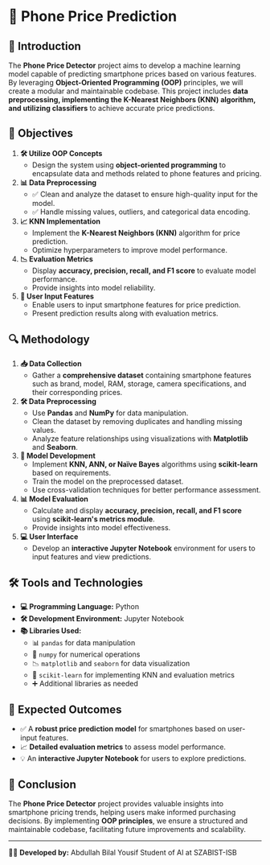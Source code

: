 # 📱 Phone Price Prediction

## 🚀 Introduction
The **Phone Price Detector** project aims to develop a machine learning model capable of predicting smartphone prices based on various features. By leveraging **Object-Oriented Programming (OOP)** principles, we will create a modular and maintainable codebase. This project includes **data preprocessing, implementing the K-Nearest Neighbors (KNN) algorithm, and utilizing classifiers** to achieve accurate price predictions.

## 🎯 Objectives
1. **🛠 Utilize OOP Concepts**
   - Design the system using **object-oriented programming** to encapsulate data and methods related to phone features and pricing.
2. **📊 Data Preprocessing**
   - ✅ Clean and analyze the dataset to ensure high-quality input for the model.
   - ✅ Handle missing values, outliers, and categorical data encoding.
3. **📈 KNN Implementation**
   - Implement the **K-Nearest Neighbors (KNN)** algorithm for price prediction.
   - Optimize hyperparameters to improve model performance.
4. **📉 Evaluation Metrics**
   - Display **accuracy, precision, recall, and F1 score** to evaluate model performance.
   - Provide insights into model reliability.
5. **📲 User Input Features**
   - Enable users to input smartphone features for price prediction.
   - Present prediction results along with evaluation metrics.

## 🔍 Methodology
1. **📥 Data Collection**
   - Gather a **comprehensive dataset** containing smartphone features such as brand, model, RAM, storage, camera specifications, and their corresponding prices.
2. **🛠 Data Preprocessing**
   - Use **Pandas** and **NumPy** for data manipulation.
   - Clean the dataset by removing duplicates and handling missing values.
   - Analyze feature relationships using visualizations with **Matplotlib** and **Seaborn**.
3. **🤖 Model Development**
   - Implement **KNN, ANN, or Naïve Bayes** algorithms using **scikit-learn** based on requirements.
   - Train the model on the preprocessed dataset.
   - Use cross-validation techniques for better performance assessment.
4. **📊 Model Evaluation**
   - Calculate and display **accuracy, precision, recall, and F1 score** using **scikit-learn's metrics module**.
   - Provide insights into model effectiveness.
5. **💻 User Interface**
   - Develop an **interactive Jupyter Notebook** environment for users to input features and view predictions.

## 🛠 Tools and Technologies
- **💻 Programming Language:** Python
- **🛠 Development Environment:** Jupyter Notebook
- **📚 Libraries Used:**
  - 📊 `pandas` for data manipulation
  - 🔢 `numpy` for numerical operations
  - 📉 `matplotlib` and `seaborn` for data visualization
  - 🤖 `scikit-learn` for implementing KNN and evaluation metrics
  - ➕ Additional libraries as needed

## 🎯 Expected Outcomes
- ✅ A **robust price prediction model** for smartphones based on user-input features.
- 📈 **Detailed evaluation metrics** to assess model performance.
- 💡 An **interactive Jupyter Notebook** for users to explore predictions.

## 🎤 Conclusion
The **Phone Price Detector** project provides valuable insights into smartphone pricing trends, helping users make informed purchasing decisions. By implementing **OOP principles**, we ensure a structured and maintainable codebase, facilitating future improvements and scalability.

---
👨‍💻 **Developed by:** Abdullah Bilal Yousif Student of AI
at SZABIST-ISB
